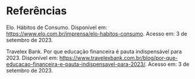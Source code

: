 # Referências

Elo. Hábitos de Consumo. Disponível em: https://www.elo.com.br/imprensa/elo-habitos-consumo. Acesso em: 3 de setembro de 2023.

Travelex Bank. Por que educação financeira é pauta indispensável para 2023. Disponível em: https://www.travelexbank.com.br/blog/por-que-educacao-financeira-e-pauta-indispensavel-para-2023/. Acesso em: 3 de setembro de 2023.
